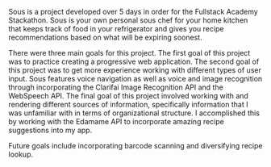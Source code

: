 Sous is a project developed over 5 days in order for the Fullstack Academy Stackathon. Sous is your own personal sous chef for your home kitchen that keeps track of food in your refrigerator and gives you recipe recommendations based on what will be expiring soonest.

There were three main goals for this project. The first goal of this project was to practice creating a progressive web application. The second goal of this project was to get more experience working with different types of user input. Sous features voice navigation as well as voice and image recognition through incorporating the Clarifai Image Recognition API and the WebSpeech API. The final goal of this project involved working with and rendering different sources of information, specifically information that I was unfamiliar with in terms of organizational structure. I accomplished this by working with the Edamame API to incorporate amazing recipe suggestions into my app.

Future goals include incorporating barcode scanning and diversifying recipe lookup.
